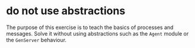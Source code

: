 # do not use abstractions

The purpose of this exercise is to teach the basics of processes and messages. Solve it without using abstractions such as the `Agent` module or the `GenServer` behaviour.
